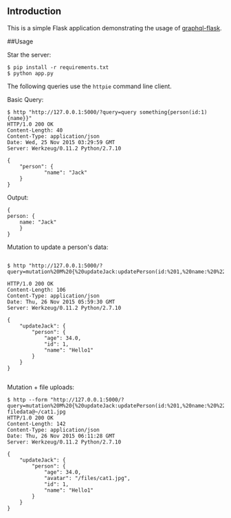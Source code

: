 ## Introduction

This is a simple Flask application demonstrating the usage of [graphql-flask](https://pypi.python.org/pypi/graphql-flask).

##Usage

Star the server:

```
$ pip install -r requirements.txt
$ python app.py
```

The following queries use the `httpie` command line client.

Basic Query:


```
$ http "http://127.0.0.1:5000/?query=query something{person(id:1){name}}"
HTTP/1.0 200 OK
Content-Length: 40
Content-Type: application/json
Date: Wed, 25 Nov 2015 03:29:59 GMT
Server: Werkzeug/0.11.2 Python/2.7.10

{
    "person": {
            "name": "Jack"
    }
}
```

Output:

```
{
person: {
    name: "Jack"
    }
}
```

Mutation to update a person's data:

```

$ http "http://127.0.0.1:5000/?query=mutation%20M%20{%20updateJack:updatePerson(id:%201,%20name:%20%22Hello1%22)%20{%20person%20{%20id%20name%20age%20}%20}%20}"

HTTP/1.0 200 OK
Content-Length: 106
Content-Type: application/json
Date: Thu, 26 Nov 2015 05:59:30 GMT
Server: Werkzeug/0.11.2 Python/2.7.10

{
    "updateJack": {
        "person": {
            "age": 34.0, 
            "id": 1, 
            "name": "Hello1"
        }
    }
}


```

Mutation + file uploads:

```
$ http --form "http://127.0.0.1:5000/?query=mutation%20M%20{%20updateJack:updatePerson(id:%201,%20name:%20%22Hello1%22)%20{%20person%20{%20id%20name%20age%20avatar}%20}%20}" filedata@~/cat1.jpg
HTTP/1.0 200 OK
Content-Length: 142
Content-Type: application/json
Date: Thu, 26 Nov 2015 06:11:28 GMT
Server: Werkzeug/0.11.2 Python/2.7.10

{
    "updateJack": {
        "person": {
            "age": 34.0, 
            "avatar": "/files/cat1.jpg", 
            "id": 1, 
            "name": "Hello1"
        }
    }
}
```

